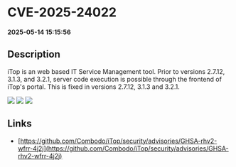 # CVE-2025-24022

**2025-05-14 15:15:56**

## Description
iTop is an web based IT Service Management tool. Prior to versions 2.7.12, 3.1.3, and 3.2.1, server code execution is possible through the frontend of iTop's portal. This is fixed in versions 2.7.12, 3.1.3 and 3.2.1.

![](https://img.shields.io/static/v1?label=Score&message=8.5&color=red)
![](https://img.shields.io/static/v1?label=Severity&message=HIGH&color=red)
![](https://img.shields.io/static/v1?label=CWE&message=RCE&color=green)

## Links
- [https://github.com/Combodo/iTop/security/advisories/GHSA-rhv2-wfrr-4j2j](https://github.com/Combodo/iTop/security/advisories/GHSA-rhv2-wfrr-4j2j)
